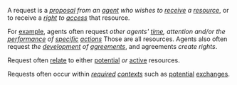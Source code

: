A request is a *[proposal](https://github.com/gcassel/Modular-Organization-Terminology/blob/master/terms/proposal.md) from an [agent](https://github.com/gcassel/Modular-Organization-Terminology/blob/master/terms/agent.md) who wishes to [receive](https://github.com/gcassel/Modular-Organization-Terminology/blob/master/terms/receive.md) a [resource](https://github.com/gcassel/Modular-Organization-Terminology/blob/master/terms/resource.md)*, or to receive a *[right](https://github.com/gcassel/Modular-Organization-Terminology/blob/master/terms/right.md) to [access](https://github.com/gcassel/Modular-Organization-Terminology/blob/master/terms/access.md)* that resource.

For [example](https://github.com/gcassel/Modular-Organization-Terminology/blob/master/terms/example.md), agents often request *other agents' [time](https://github.com/gcassel/Modular-Organization-Terminology/blob/master/terms/time.md), attention and/or the [performance](https://github.com/gcassel/Modular-Organization-Terminology/blob/master/terms/perform.md) of [specific](https://github.com/gcassel/Modular-Organization-Terminology/blob/master/terms/specific.md) [actions](https://github.com/gcassel/Modular-Organization-Terminology/blob/master/terms/action.md)*  Those are all resources.  Agents also often request *the [development](https://github.com/gcassel/Modular-Organization-Terminology/blob/master/terms/develop.md) of [agreements](https://github.com/gcassel/Modular-Organization-Terminology/blob/master/terms/agreement.md)*, and agreements *create rights*.

Request often [relate](https://github.com/gcassel/Modular-Organization-Terminology/blob/master/terms/relationship.md) to either [potential](https://github.com/gcassel/Modular-Organization-Terminology/blob/master/terms/potential.md) *or* [active](https://github.com/gcassel/Modular-Organization-Terminology/blob/master/terms/active.md) resources.

Requests often occur within *[required](https://github.com/gcassel/Modular-Organization-Terminology/blob/master/terms/requirement.md) [contexts](https://github.com/gcassel/Modular-Organization-Terminology/blob/master/terms/context.md)* such as [potential](https://github.com/gcassel/Modular-Organization-Terminology/blob/master/terms/potential.md) [exchanges](https://github.com/gcassel/Modular-Organization-Terminology/blob/master/terms/exchange.md).
